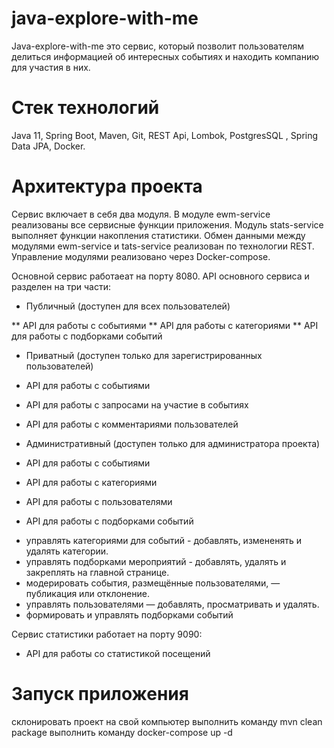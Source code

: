 # java-explore-with-me
Java-explore-with-me это сервис, который позволит пользователям делиться информацией об интересных событиях и находить компанию для участия в них.
# Стек технологий
Java 11, Spring Boot, Maven, Git, REST Api, Lombok, PostgresSQL , Spring Data JPA, Docker.
# Архитектура проекта
Сервис включает в себя два модуля. В модуле ewm-service реализованы все сервисные функции приложения. Модуль stats-service выполняет функции накопления статистики. Обмен данными между модулями ewm-service и tats-service реализован по технологии REST. Управление модулями реализовано через Docker-compose. 

Основной сервис работаеат на порту 8080. API основного сервиса и разделен на три части:

* Публичный (доступен для всех пользователей)

** API для работы с событиями
** API для работы с категориями
** API для работы с подборками событий

* Приватный (доступен только для зарегистрированных пользователей)

* API для работы с событиями
* API для работы с запросами на участие в событиях
* API для работы с комментариями пользователей

* Административный (доступен только для администратора проекта)

* API для работы с событиями
* API для работы с категориями
* API для работы с пользователями
* API для работы с подборками событий

- управлять категориями для событий - добавлять, измененять и удалять категории.
- управлять подборками мероприятий - добавлять, удалять и закреплять на главной странице.
- модерировать события, размещённые пользователями, — публикация или отклонение.
- управлять пользователями — добавлять, просматривать и удалять.
- формировать и управлять подборками событий

Сервис статистики работает на порту 9090:
* API для работы со статистикой посещений




# Запуск приложения
склонировать проект на свой компьютер
выполнить команду mvn clean package
выполнить команду docker-compose up -d

